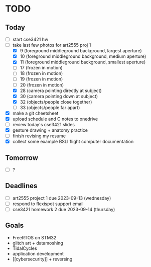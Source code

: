 # TODO

## Today
- [ ] start cse3421 hw
- [ ] take last few photos for art2555 proj 1
    - [x] 9 (foreground middleground background, largest aperture)
    - [x] 10 (foreground middleground background, medium aperture)
    - [x] 11 (foreground middleground background, smallest aperture)
    - [ ] 17 (frozen in motion)
    - [ ] 18 (frozen in motion)
    - [ ] 19 (frozen in motion)
    - [ ] 20 (frozen in motion)
    - [x] 28 (camera pointing directly at subject)
    - [x] 30 (camera pointing down at subject)
    - [x] 32 (objects/people close together)
    - [ ] 33 (objects/people far apart)
- [x] make a git cheetsheet
- [x] upload schedule and C notes to onedrive
- [ ] review today's cse3421 slides
- [x] gesture drawing + anatomy practice
- [ ] finish revising my resume
- [x] collect some example BSLI flight computer documentation

## Tomorrow
- [ ] ?

## Deadlines
- [ ] art2555 project 1 due 2023-09-13 (wednesday)
- [ ] respond to flexispot support email
- [ ] cse3421 homework 2 due 2023-09-14 (thursday)

## Goals
- FreeRTOS on STM32
- glitch art + datamoshing
- TidalCycles
- application development
- [[cybersecurity]] + reversing
